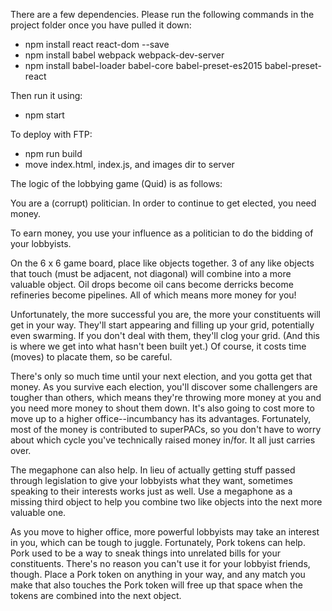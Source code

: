 There are a few dependencies. Please run the following commands in the project folder once you have pulled it down:
* npm install react react-dom --save
* npm install babel webpack webpack-dev-server
* npm install babel-loader babel-core babel-preset-es2015 babel-preset-react

Then run it using:
* npm start

To deploy with FTP:
* npm run build
* move index.html, index.js, and images dir to server


The logic of the lobbying game (Quid) is as follows:

You are a (corrupt) politician. In order to continue to get elected, you need money.

To earn money, you use your influence as a politician to do the bidding of your lobbyists.

On the 6 x 6 game board, place like objects together.
3 of any like objects that touch (must be adjacent, not diagonal) will combine into a more valuable object.
Oil drops become oil cans become derricks become refineries become pipelines. All of which means more money for you!

Unfortunately, the more successful you are, the more your constituents will get in your way.
They'll start appearing and filling up your grid, potentially even swarming.
If you don't deal with them, they'll clog your grid. (And this is where we get into what hasn't been built yet.) Of course, it costs time (moves) to placate them, so be careful.

There's only so much time until your next election, and you gotta get that money.
As you survive each election, you'll discover some challengers are tougher than others,
which means they're throwing more money at you and you need more money to shout them down.
It's also going to cost more to move up to a higher office--incumbancy has its advantages.
Fortunately, most of the money is contributed to superPACs, so you don't have to worry about which cycle you've technically raised money in/for. It all just carries over.

The megaphone can also help. In lieu of actually getting stuff passed through legislation to give
your lobbyists what they want, sometimes speaking to their interests works just as well. Use a megaphone as a missing third object to help you combine two like objects into the next more valuable one.

As you move to higher office, more powerful lobbyists may take an interest in you,
which can be tough to juggle. Fortunately, Pork tokens can help. Pork used to be a way to sneak things into unrelated bills for your constituents. There's no reason you can't use it for your lobbyist friends, though. Place a Pork token on anything in your way, and any match you make that also touches the Pork token will free up that space when the tokens are combined into the next object.
